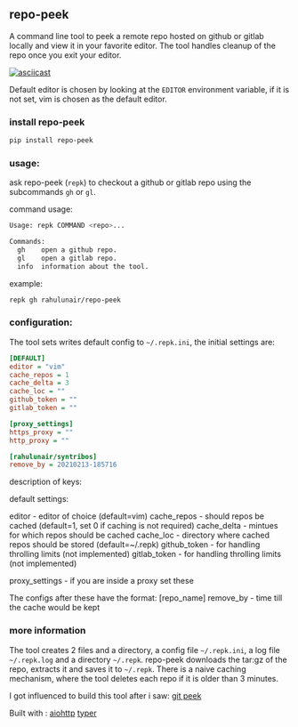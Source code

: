 ## repo-peek

A command line tool to peek a remote repo hosted on github or gitlab locally and view it in your favorite editor. The tool handles cleanup of the repo once you exit your editor. 

[![asciicast](https://asciinema.org/a/uLoPyrNwus5yY2SgyRuJ2qCyq.svg)](https://asciinema.org/a/uLoPyrNwus5yY2SgyRuJ2qCyq)

Default editor is chosen by looking at the `EDITOR` environment variable, if it is not set, vim is chosen as the default editor.

### install repo-peek

```bash
pip install repo-peek
```

### usage:

ask repo-peek (`repk`) to checkout a github or gitlab repo using the subcommands `gh` or `gl`.

command usage:

```bash
Usage: repk COMMAND <repo>...

Commands:
  gh    open a github repo.
  gl    open a gitlab repo.
  info  information about the tool.

```

example:

```bash
repk gh rahulunair/repo-peek
```
### configuration:

The tool sets writes default config to `~/.repk.ini`, the initial settings are:

```ini
[DEFAULT]
editor = "vim"
cache_repos = 1
cache_delta = 3
cache_loc = ""
github_token = ""
gitlab_token = ""

[proxy_settings]
https_proxy = ""
http_proxy = ""

[rahulunair/syntribos]
remove_by = 20210213-185716
```

description of keys:

default settings:

editor - editor of choice (default=vim)
cache_repos - should repos be cached (default=1, set 0 if caching is not required)
cache_delta - mintues for which repos should be cached
cache_loc - directory where cached repos should be stored (default=~/.repk)
github_token - for handling throlling limits (not implemented)
gitlab_token - for handling throlling limits (not implemented)

proxy_settings - if you are inside a proxy set these

The configs after these have the format:
[repo_name]
remove_by - time till the cache would be kept

### more information

The tool creates 2 files and a directory, a config file `~/.repk.ini`, a log file `~/.repk.log` and a directory `~/.repk`. repo-peek downloads the tar:gz of the repo, extracts it and saves it to `~/.repk`. There is a naive caching mechanism, where the tool deletes each repo if it is older than 3 minutes. 

I got influenced to build this tool after i saw: [git peek](https://github.com/Jarred-Sumner/git-peek)

Built with :
[aiohttp](https://github.com/aio-libs/aiohttp)
[typer](https://github.com/tiangolo/typer)


